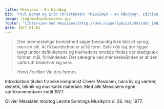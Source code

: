 ```yaml
---
title: Messiaen – En håndbog
bib: "Poul Borum og Erik Christensen: *MESSIAEN - en håndbog*. Edition Egtved 1977, 210 pp."
image: /img/media/messiaen.jpg
footer: "[Interview med Messiaen](http://dvm.nu/periodical/dmt/dmt_1992-1993/dmt_1992-1993_01/fuglene-synger-videre/)"
date: 1977-01-01
---
```


>Den menneskelige bevidsthed søger bestandig ikke
>blot et sprog, men en stil. At få bevidsthed er at få
>form. Selv i de lag der ligger langt under definitionens
>og klarhedens område findes der stadigvæk former,
>mål, forbindelser. Det særegne ved menneskeånden
>er at den uafbrudt beskriver sig selv.
>
>*Henri Focillon* Vie des formes

Introduktion til den franske komponist Olivier Messiaen, hans liv og værker, æstetik, teknik og musikalsk materiale. Med alle Messiaens egne værkkommentarer indtil 1977.

Olivier Messiaen modtog Leonie Sonnings Musikpris d. 26. maj 1977.
